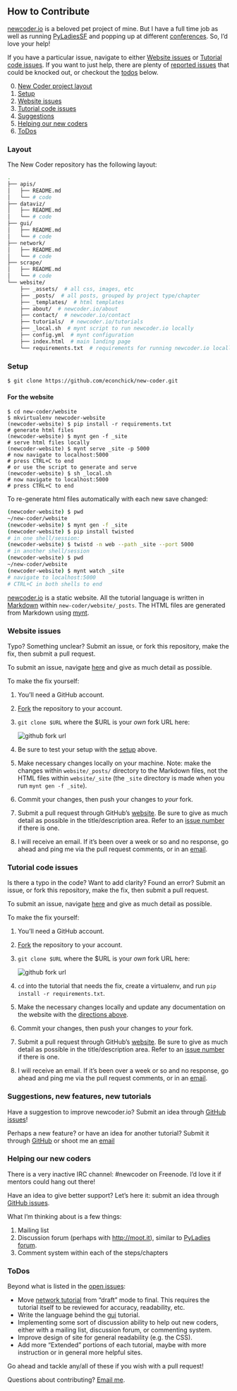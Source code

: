 ## How to Contribute

[newcoder.io](http://newcoder.io) is a beloved pet project of mine.  But I have a full time job as well as running [PyLadiesSF](http://www.meetup.com/pyladiessf) and popping up at different [conferences](http://www.roguelynn.com/talks).  So, I’d love your help!

If you have a particular issue, navigate to either [Website issues](#website-issues) or [Tutorial code issues](#tutorial-code-issues).  If you want to just help, there are plenty of [reported issues](https://github.com/econchick/new-coder/issues?state=open) that could be knocked out, or checkout the [todos](#todos) below.


0. [New Coder project layout](#layout)
1. [Setup](#setup)
1. [Website issues](#website-issues)
2. [Tutorial code issues](#tutorial-code-issues)
3. [Suggestions](#suggestions)
4. [Helping our new coders](#helping-our-new-coders)
5. [ToDos](#todos)



### Layout

The New Coder repository has the following layout:

```bash
.
├── apis/
│   ├── README.md
│   └── # code
├── dataviz/
│   ├── README.md
│   └── # code
├── gui/
│   ├── README.md
│   └── # code
├── network/
│   ├── README.md
│   └── # code
├── scrape/
│   ├── README.md
│   └── # code
└── website/
    ├── _assets/  # all css, images, etc
    ├── _posts/  # all posts, grouped by project type/chapter
    ├── _templates/  # html templates
    ├── about/  # newcoder.io/about
    ├── contact/  # newcoder.io/contact
    ├── tutorials/  # newcoder.io/tutorials
    ├── _local.sh  # mynt script to run newcoder.io locally
    ├── config.yml  # mynt configuration
    ├── index.html  # main landing page
    └── requirements.txt  # requirements for running newcoder.io locally
```

### Setup

```bash
$ git clone https://github.com/econchick/new-coder.git
```

#### For the website

```
$ cd new-coder/website
$ mkvirtualenv newcoder-website
(newcoder-website) $ pip install -r requirements.txt
# generate html files
(newcoder-website) $ mynt gen -f _site
# serve html files locally
(newcoder-website) $ mynt serve _site -p 5000
# now navigate to localhost:5000
# press CTRL+C to end
# or use the script to generate and serve
(newcoder-website) $ sh _local.sh
# now navigate to localhost:5000
# press CTRL+C to end

```

To re-generate html files automatically with each new save changed:

```bash
(newcoder-website) $ pwd
~/new-coder/website
(newcoder-website) $ mynt gen -f _site
(newcoder-website) $ pip install twisted
# in one shell/session:
(newcoder-website) $ twistd -n web --path _site --port 5000
# in another shell/session
(newcoder-website) $ pwd
~/new-coder/website
(newcoder-website) $ mynt watch _site
# navigate to localhost:5000
# CTRL+C in both shells to end
```

[newcoder.io](http://newcoder.io) is a static website. All the tutorial language is written in [Markdown](http://en.wikipedia.org/wiki/Markdown) within `new-coder/website/_posts`.  The HTML files are generated from Markdown using [mynt](http://mynt.mirroredwhite.com/).

### Website issues

Typo? Something unclear? Submit an issue, or fork this repository, make the fix, then submit a pull request.

To submit an issue, navigate [here](https://github.com/econchick/new-coder/issues/new) and give as much detail as possible.

To make the fix yourself:

1. You’ll need a GitHub account.
2. [Fork](https://github.com/econchick/new-coder/fork) the repository to your account.
3. `git clone $URL` where the $URL is your *own* fork URL here:

	![github fork url](http://dl.dropboxusercontent.com/s/zgdnm7fi2oey161/2013-08-18%20at%202.40%20PM.png)

4. Be sure to test your setup with the [setup](#setup) above.
5. Make necessary changes locally on your machine.  Note: make the changes within `website/_posts/` directory to the Markdown files, not the HTML files within `website/_site` (the `_site` directory is made when you run `mynt gen -f _site`).
6. Commit your changes, then push your changes to *your* fork.
7. Submit a pull request through GitHub’s [website](https://github.com/econchick/new-coder/compare/).  Be sure to give as much detail as possible in the title/description area.  Refer to an [issue number](https://github.com/econchick/new-coder/issues?state=open) if there is one.
8. I will receive an email.  If it’s been over a week or so and no response, go ahead and ping me via the pull request comments, or in an [email](mailto:lynn+github@newcoder.io).


### Tutorial code issues

Is there a typo in the code? Want to add clarity?  Found an error? Submit an issue, or fork this repository, make the fix, then submit a pull request.

To submit an issue, navigate [here](https://github.com/econchick/new-coder/issues/new) and give as much detail as possible.

To make the fix yourself:

1. You’ll need a GitHub account.
2. [Fork](https://github.com/econchick/new-coder/fork) the repository to your account.
3. `git clone $URL` where the $URL is your *own* fork URL here:

	![github fork url](http://dl.dropboxusercontent.com/s/zgdnm7fi2oey161/2013-08-18%20at%202.40%20PM.png)

4. `cd` into the tutorial that needs the fix, create a virtualenv, and run `pip install -r requirements.txt`.
5.  Make the necessary changes locally and update any documentation on the website with the [directions above](#website-issues).
6. Commit your changes, then push your changes to *your* fork.
7. Submit a pull request through GitHub’s [website](https://github.com/econchick/new-coder/compare/).  Be sure to give as much detail as possible in the title/description area.  Refer to an [issue number](https://github.com/econchick/new-coder/issues?state=open) if there is one.
8. I will receive an email.  If it’s been over a week or so and no response, go ahead and ping me via the pull request comments, or in an [email](mailto:lynn+github@newcoder.io).


### Suggestions, new features, new tutorials

Have a suggestion to improve newcoder.io? Submit an idea through [GitHub issues](https://github.com/econchick/new-coder/issues/new)!

Perhaps a new feature? or have an idea for another tutorial? Submit it through [GitHub](https://github.com/econchick/new-coder/issues/new) or shoot me an [email](mailto:lynn+github@newcoder.io)


### Helping our new coders

There is a very inactive IRC channel: #newcoder on Freenode.  I’d love it if mentors could hang out there!

Have an idea to give better support?  Let’s here it: submit an idea through [GitHub issues](https://github.com/econchick/new-coder/issues/new).

What I’m thinking about is a few things:

1. Mailing list
2. Discussion forum (perhaps with http://moot.it), similar to [PyLadies forum](http://discuss.pyladies.com).
3. Comment system within each of the steps/chapters


### ToDos

Beyond what is listed in the [open issues](https://github.com/econchick/new-coder/issues?state=open):

* Move [network tutorial](http://newcoder.io/~drafts/networks/) from “draft” mode to final.  This requires the tutorial itself to be reviewed for accuracy, readability, etc.
* Write the language behind the [gui](https://github.com/econchick/new-coder/tree/master/gui) tutorial.
* Implementing some sort of discussion ability to help out new coders, either with a mailing list, discussion forum, or commenting system.
* Improve design of site for general readability (e.g. the CSS).
* Add more “Extended” portions of each tutorial, maybe with more instruction or in general more helpful sites.

Go ahead and tackle any/all of these if you wish with a pull request!

Questions about contributing? [Email me](mailto:lynn+github@newcoder.io).